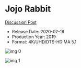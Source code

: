 # Jojo Rabbit

[Discussion Post](https://www.avsforum.com/threads/bass-eq-for-filtered-movies.2995212/post-59215134)

* Release Date: 2020-02-18
* Production Year: 2019
* Format: 4K/UHD/DTS-HD MA 5.1

![img 0](https://i.imgur.com/z9kiWa1.jpg)

![img 1](https://i.imgur.com/mEXU7uP.png)


